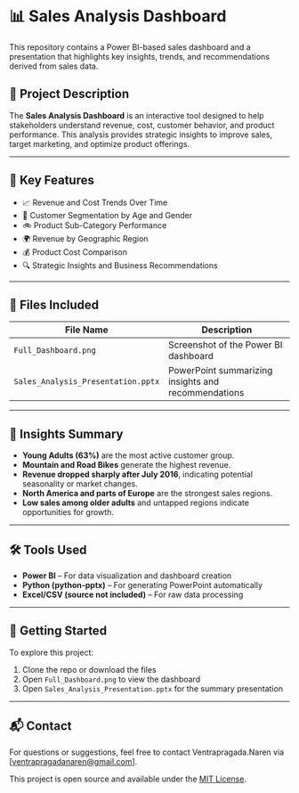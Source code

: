 # 📊 Sales Analysis Dashboard

This repository contains a Power BI-based sales dashboard and a presentation that highlights key insights, trends, and recommendations derived from sales data.

## 🧾 Project Description

The **Sales Analysis Dashboard** is an interactive tool designed to help stakeholders understand revenue, cost, customer behavior, and product performance. This analysis provides strategic insights to improve sales, target marketing, and optimize product offerings.

---

## 📌 Key Features

- 📈 Revenue and Cost Trends Over Time  
- 👥 Customer Segmentation by Age and Gender  
- 🚲 Product Sub-Category Performance  
- 🌍 Revenue by Geographic Region  
- 💰 Product Cost Comparison  
- 🔍 Strategic Insights and Business Recommendations

---

## 📁 Files Included

| File Name                          | Description                                      |
|-----------------------------------|--------------------------------------------------|
| `Full_Dashboard.png`              | Screenshot of the Power BI dashboard             |
| `Sales_Analysis_Presentation.pptx`| PowerPoint summarizing insights and recommendations |

---

## 🧠 Insights Summary

- **Young Adults (63%)** are the most active customer group.
- **Mountain and Road Bikes** generate the highest revenue.
- **Revenue dropped sharply after July 2016**, indicating potential seasonality or market changes.
- **North America and parts of Europe** are the strongest sales regions.
- **Low sales among older adults** and untapped regions indicate opportunities for growth.

---

## 🛠 Tools Used

- **Power BI** – For data visualization and dashboard creation  
- **Python (python-pptx)** – For generating PowerPoint automatically  
- **Excel/CSV (source not included)** – For raw data processing

---

## 🚀 Getting Started

To explore this project:
1. Clone the repo or download the files
2. Open `Full_Dashboard.png` to view the dashboard
3. Open `Sales_Analysis_Presentation.pptx` for the summary presentation

---

## 📬 Contact

For questions or suggestions, feel free to contact Ventrapragada.Naren via [ventrapragadanaren@gmail.com].



This project is open source and available under the [MIT License](LICENSE).
